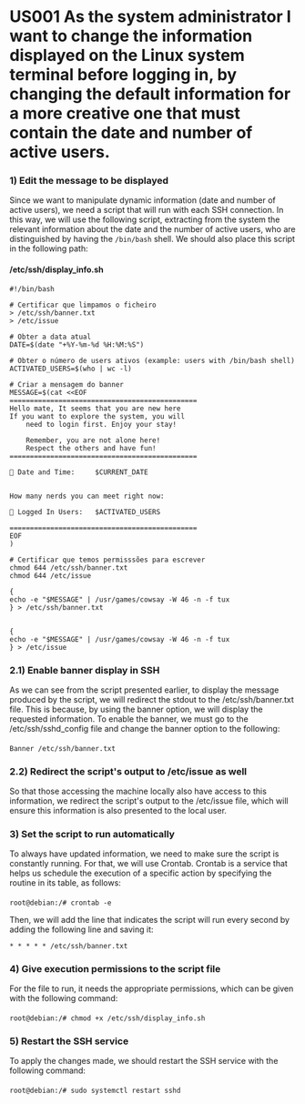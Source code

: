 # US001 As the system administrator I want to change the information displayed on the Linux system terminal before logging in, by changing the default information for a more creative one that must contain the date and number of active users.


### 1) Edit the message to be displayed
   Since we want to manipulate dynamic information (date and number of active users), we need a script that will run with each SSH connection. In this way, we will use the following script, extracting from the system the relevant information about the date and the number of active users, who are distinguished by having the `/bin/bash` shell.
   We should also place this script in the following path:
#### /etc/ssh/display_info.sh

    #!/bin/bash

    # Certificar que limpamos o ficheiro
    > /etc/ssh/banner.txt
    > /etc/issue

    # Obter a data atual
    DATE=$(date "+%Y-%m-%d %H:%M:%S")

    # Obter o número de users ativos (example: users with /bin/bash shell)
    ACTIVATED_USERS=$(who | wc -l)

    # Criar a mensagem do banner
    MESSAGE=$(cat <<EOF
    ==============================================
    Hello mate, It seems that you are new here
    If you want to explore the system, you will
        need to login first. Enjoy your stay!

        Remember, you are not alone here!
        Respect the others and have fun!
    ==============================================

    📅 Date and Time:     $CURRENT_DATE


    How many nerds you can meet right now:

    👥 Logged In Users:   $ACTIVATED_USERS

    ==============================================
    EOF
    )

    # Certificar que temos permisssões para escrever 
    chmod 644 /etc/ssh/banner.txt
    chmod 644 /etc/issue

    {
    echo -e "$MESSAGE" | /usr/games/cowsay -W 46 -n -f tux
    } > /etc/ssh/banner.txt 


    {
    echo -e "$MESSAGE" | /usr/games/cowsay -W 46 -n -f tux
    } > /etc/issue


### 2.1) Enable banner display in SSH
As we can see from the script presented earlier, to display the message produced by the script, we will redirect the stdout to the /etc/ssh/banner.txt file. This is because, by using the banner option, we will display the requested information. To enable the banner, we must go to the /etc/ssh/sshd_config file and change the banner option to the following:
####
    Banner /etc/ssh/banner.txt

### 2.2) Redirect the script's output to /etc/issue as well
So that those accessing the machine locally also have access to this information, we redirect the script's output to the /etc/issue file, which will ensure this information is also presented to the local user.


### 3) Set the script to run automatically
To always have updated information, we need to make sure the script is constantly running. For that, we will use Crontab. Crontab is a service that helps us schedule the execution of a specific action by specifying the routine in its table, as follows:
####
    root@debian:/# crontab -e

Then, we will add the line that indicates the script will run every second by adding the following line and saving it:

    * * * * * /etc/ssh/banner.txt

### 4) Give execution permissions to the script file
For the file to run, it needs the appropriate permissions, which can be given with the following command:
####
    root@debian:/# chmod +x /etc/ssh/display_info.sh

### 5)  Restart the SSH service
To apply the changes made, we should restart the SSH service with the following command:
####
    root@debian:/# sudo systemctl restart sshd
